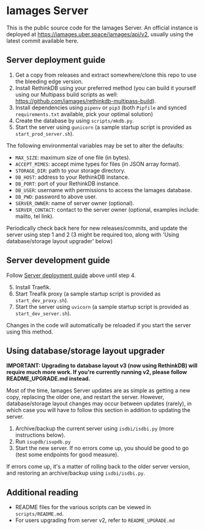 # Iamages Server

This is the public source code for the Iamages Server. 
An official instance is deployed at https://iamages.uber.space/iamages/api/v2, usually using the latest commit available here.

## Server deployment guide

1. Get a copy from releases and extract somewhere/clone this repo to use the bleeding edge version.
2. Install RethinkDB using your preferred method (you can build it yourself using our Multipass build scripts as well: https://github.com/iamages/rethinkdb-multipass-build).
3. Install dependencies using `pipenv` or `pip3` (both `Pipfile` and synced `requirements.txt` available, pick your optimal solution)
4. Create the database by using `scripts/mkdb.py`.
5. Start the server using `gunicorn` (a sample startup script is provided as `start_prod_server.sh`).

The following environmental variables may be set to alter the defaults:
- `MAX_SIZE`: maximum size of one file (in bytes).
- `ACCEPT_MIMES`: accept mime types for files (in JSON array format).
- `STORAGE_DIR`: path to your storage directory.
- `DB_HOST`: address to your RethinkDB instance.
- `DB_PORT`: port of your RethinkDB instance.
- `DB_USER`: username with permissions to access the Iamages database.
- `DB_PWD`: password to above user.
- `SERVER_OWNER`: name of server owner (optional).
- `SERVER_CONTACT`: contact to the server owner (optional, examples include: mailto, tel link).

Periodically check back here for new releases/commits, and update the server using step 1 and 2 (3 might be required too, along with 'Using database/storage layout upgrader' below)

## Server development guide

Follow [Server deployment guide](#server-deployment-guide) above until step 4.

5. Install Traefik.
6. Start Treafik proxy (a sample startup script is provided as `start_dev_proxy.sh`).
7. Start the server using `uvicorn` (a sample startup script is provided as `start_dev_server.sh`).

Changes in the code will automatically be reloaded if you start the server using this method.

## Using database/storage layout upgrader

**IMPORTANT: Upgrading to database layout v3 (now using RethinkDB) will require much more work. If you're currently running v2,  please follow README_UPGRADE.md instead.**

Most of the time, Iamages Server updates are as simple as getting a new copy, replacing the older one, and restart the server. However, database/storage layout changes may occur between updates (rarely), in which case you will have to follow this section in addition to updating the server.

1. Archive/backup the current server using `isdbi/isdbi.py` (more instructions below).
2. Run `isupdb/isupdb.py`
3. Start the new server. If no errors come up, you should be good to go (test some endpoints for good measure).

If errors come up, it's a matter of rolling back to the older server version, and restoring an archive/backup using `isdbi/isdbi.py`.

## Additional reading

- README files for the various scripts can be viewed in `scripts/README.md`.
- For users upgrading from server v2, refer to `README_UPGRADE.md`
